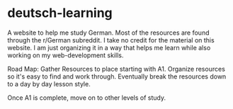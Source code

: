 # deutsch-learning
 A website to help me study German.
 Most of the resources are found through the r/German subreddit. 
 I take no credit for the material on this website.
 I am just organizing it in a way that helps me learn while also working on my web-development skills.


Road Map:
Gather Resources to place starting with A1.
Organize resources so it's easy to find and work through.
Eventually break the resources down to a day by day lesson style.

Once A1 is complete, move on to other levels of study.